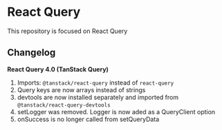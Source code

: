 # React Query

This repository is focused on React Query

## Changelog
**React Query 4.0 (TanStack Query)**
1. Imports: `@tanstack/react-query` instead of `react-query`
2. Query keys are now arrays instead of strings
3. devtools are now installed separately and imported from `@tanstack/react-query-devtools`
4. setLogger was removed. Logger is now aded as a QueryClient option
5. onSuccess is no longer called from setQueryData